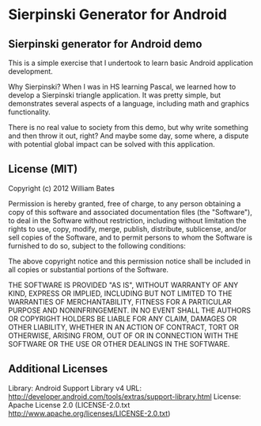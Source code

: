 Sierpinski Generator for Android
============================

Sierpinski generator for Android demo
---------------------------------------------

This is a simple exercise that I undertook to learn basic Android application development.

Why Sierpinski?  When I was in HS learning Pascal, we learned how to develop a Sierpinski
triangle application.  It was pretty simple, but demonstrates several aspects of a
language, including math and graphics functionality.

There is no real value to society from this demo, but why write something and then
throw it out, right?  And maybe some day, some where, a dispute with potential global
impact can be solved with this application.

License (MIT)
-----------------------------

Copyright (c) 2012 William Bates

Permission is hereby granted, free of charge, to any person obtaining a copy of this
software and associated documentation files (the "Software"), to deal in the Software
without restriction, including without limitation the rights to use, copy, modify,
merge, publish, distribute, sublicense, and/or sell copies of the Software, and to
permit persons to whom the Software is furnished to do so, subject to the following
conditions:

The above copyright notice and this permission notice shall be included in all copies
or substantial portions of the Software.

THE SOFTWARE IS PROVIDED "AS IS", WITHOUT WARRANTY OF ANY KIND, EXPRESS OR IMPLIED,
INCLUDING BUT NOT LIMITED TO THE WARRANTIES OF MERCHANTABILITY, FITNESS FOR A
PARTICULAR PURPOSE AND NONINFRINGEMENT. IN NO EVENT SHALL THE AUTHORS OR COPYRIGHT
HOLDERS BE LIABLE FOR ANY CLAIM, DAMAGES OR OTHER LIABILITY, WHETHER IN AN ACTION OF
CONTRACT, TORT OR OTHERWISE, ARISING FROM, OUT OF OR IN CONNECTION WITH THE SOFTWARE
OR THE USE OR OTHER DEALINGS IN THE SOFTWARE.

Additional Licenses
------------------------
Library: Android Support Library v4
URL: http://developer.android.com/tools/extras/support-library.html
License: Apache License 2.0 (LICENSE-2.0.txt http://www.apache.org/licenses/LICENSE-2.0.txt)
